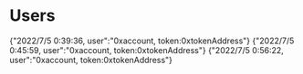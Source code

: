 # Users

{"2022/7/5 0:39:36, user":"0xaccount, token:0xtokenAddress"}
{"2022/7/5 0:45:59, user":"0xaccount, token:0xtokenAddress"}
{"2022/7/5 0:56:22, user":"0xaccount, token:0xtokenAddress"}
